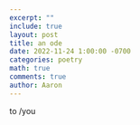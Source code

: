 ```yaml
---
excerpt: ""
include: true
layout: post
title: an ode 
date: 2022-11-24 1:00:00 -0700
categories: poetry 
math: true
comments: true
author: Aaron
---
```


to /you
